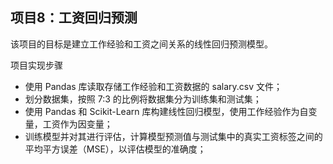 ## 项目8：工资回归预测
该项目的目标是建立工作经验和工资之间关系的线性回归预测模型。

项目实现步骤
- 使用 Pandas 库读取存储工作经验和工资数据的 salary.csv 文件；
- 划分数据集，按照 7:3 的比例将数据集分为训练集和测试集；
- 使用 Pandas 和 Scikit-Learn 库构建线性回归模型，使用工作经验作为自变量，工资作为因变量；
- 训练模型并对其进行评估，计算模型预测值与测试集中的真实工资标签之间的平均平方误差（MSE），以评估模型的准确度；